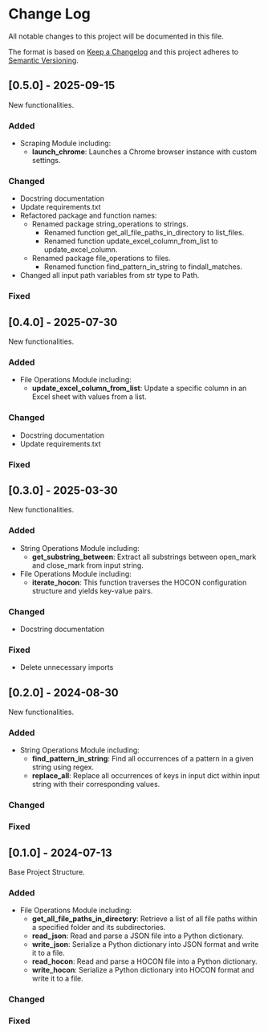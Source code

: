# Change Log
All notable changes to this project will be documented in this file.
 
The format is based on [Keep a Changelog](http://keepachangelog.com/)
and this project adheres to [Semantic Versioning](http://semver.org/).

## [0.5.0] - 2025-09-15
  
New functionalities.
 
### Added
- Scraping Module including:
  - **launch_chrome**: Launches a Chrome browser instance with custom settings.
 
### Changed
- Docstring documentation
- Update requirements.txt
- Refactored package and function names:
  - Renamed package string_operations to strings. 
    - Renamed function get_all_file_paths_in_directory to list_files. 
    - Renamed function update_excel_column_from_list to update_excel_column. 
  - Renamed package file_operations to files. 
    - Renamed function find_pattern_in_string to findall_matches.
- Changed all input path variables from str type to Path.
 
### Fixed



## [0.4.0] - 2025-07-30
  
New functionalities.
 
### Added
- File Operations Module including:
  - **update_excel_column_from_list**: Update a specific column in an Excel sheet with values from a list.
 
### Changed
- Docstring documentation
- Update requirements.txt
 
### Fixed



## [0.3.0] - 2025-03-30
  
New functionalities.
 
### Added
- String Operations Module including:
  - **get_substring_between**: Extract all substrings between open_mark and close_mark from input string.
- File Operations Module including:
  - **iterate_hocon**: This function traverses the HOCON configuration structure and yields key-value pairs.
 
### Changed
- Docstring documentation
 
### Fixed
- Delete unnecessary imports


## [0.2.0] - 2024-08-30
  
New functionalities.
 
### Added
- String Operations Module including:
  - **find_pattern_in_string**: Find all occurrences of a pattern in a given string using regex.
  - **replace_all**: Replace all occurrences of keys in input dict within input string with their corresponding values.
 
### Changed
 
### Fixed

 
## [0.1.0] - 2024-07-13
Base Project Structure.
 
### Added
- File Operations Module including:
  - **get_all_file_paths_in_directory**: Retrieve a list of all file paths within a specified folder and its subdirectories.
  - **read_json**: Read and parse a JSON file into a Python dictionary.
  - **write_json**: Serialize a Python dictionary into JSON format and write it to a file.
  - **read_hocon**: Read and parse a HOCON file into a Python dictionary.
  - **write_hocon**: Serialize a Python dictionary into HOCON format and write it to a file.
   
### Changed
 
### Fixed

